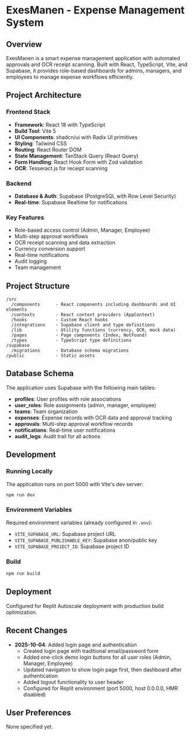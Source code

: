 # ExesManen - Expense Management System

## Overview
ExesManen is a smart expense management application with automated approvals and OCR receipt scanning. Built with React, TypeScript, Vite, and Supabase, it provides role-based dashboards for admins, managers, and employees to manage expense workflows efficiently.

## Project Architecture

### Frontend Stack
- **Framework**: React 18 with TypeScript
- **Build Tool**: Vite 5
- **UI Components**: shadcn/ui with Radix UI primitives
- **Styling**: Tailwind CSS
- **Routing**: React Router DOM
- **State Management**: TanStack Query (React Query)
- **Form Handling**: React Hook Form with Zod validation
- **OCR**: Tesseract.js for receipt scanning

### Backend
- **Database & Auth**: Supabase (PostgreSQL with Row Level Security)
- **Real-time**: Supabase Realtime for notifications

### Key Features
- Role-based access control (Admin, Manager, Employee)
- Multi-step approval workflows
- OCR receipt scanning and data extraction
- Currency conversion support
- Real-time notifications
- Audit logging
- Team management

## Project Structure
```
/src
  /components      - React components including dashboards and UI elements
  /contexts        - React context providers (AppContext)
  /hooks           - Custom React hooks
  /integrations    - Supabase client and type definitions
  /lib             - Utility functions (currency, OCR, mock data)
  /pages           - Page components (Index, NotFound)
  /types           - TypeScript type definitions
/supabase
  /migrations      - Database schema migrations
/public            - Static assets
```

## Database Schema
The application uses Supabase with the following main tables:
- **profiles**: User profiles with role associations
- **user_roles**: Role assignments (admin, manager, employee)
- **teams**: Team organization
- **expenses**: Expense records with OCR data and approval tracking
- **approvals**: Multi-step approval workflow records
- **notifications**: Real-time user notifications
- **audit_logs**: Audit trail for all actions

## Development

### Running Locally
The application runs on port 5000 with Vite's dev server:
```bash
npm run dev
```

### Environment Variables
Required environment variables (already configured in `.env`):
- `VITE_SUPABASE_URL`: Supabase project URL
- `VITE_SUPABASE_PUBLISHABLE_KEY`: Supabase anon/public key
- `VITE_SUPABASE_PROJECT_ID`: Supabase project ID

### Build
```bash
npm run build
```

## Deployment
Configured for Replit Autoscale deployment with production build optimization.

## Recent Changes
- **2025-10-04**: Added login page and authentication
  - Created login page with traditional email/password form
  - Added one-click demo login buttons for all user roles (Admin, Manager, Employee)
  - Updated navigation to show login page first, then dashboard after authentication
  - Added logout functionality to user header
  - Configured for Replit environment (port 5000, host 0.0.0.0, HMR disabled)

## User Preferences
None specified yet.
